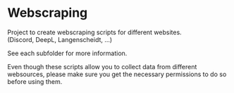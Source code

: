 # Webscraping
Project to create webscraping scripts for different websites.<br />
(Discord, DeepL, Langenscheidt, ...)

See each subfolder for more information.

Even though these scripts allow you to collect data from different websources, please make sure you get the necessary permissions to do so before using them.